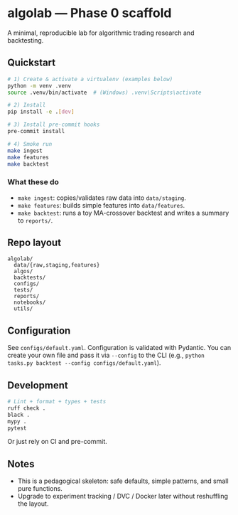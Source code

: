 # algolab — Phase 0 scaffold

A minimal, reproducible lab for algorithmic trading research and backtesting.

## Quickstart

```bash
# 1) Create & activate a virtualenv (examples below)
python -m venv .venv
source .venv/bin/activate  # (Windows) .venv\Scripts\activate

# 2) Install
pip install -e .[dev]

# 3) Install pre-commit hooks
pre-commit install

# 4) Smoke run
make ingest
make features
make backtest
```

### What these do
- `make ingest`: copies/validates raw data into `data/staging`.
- `make features`: builds simple features into `data/features`.
- `make backtest`: runs a toy MA-crossover backtest and writes a summary to `reports/`.

## Repo layout

```text
algolab/
  data/{raw,staging,features}
  algos/
  backtests/
  configs/
  tests/
  reports/
  notebooks/
  utils/
```

## Configuration

See `configs/default.yaml`. Configuration is validated with Pydantic. You can create your own
file and pass it via `--config` to the CLI (e.g., `python tasks.py backtest --config configs/default.yaml`).

## Development

```bash
# Lint + format + types + tests
ruff check .
black .
mypy .
pytest
```

Or just rely on CI and pre-commit.

## Notes
- This is a pedagogical skeleton: safe defaults, simple patterns, and small pure functions.
- Upgrade to experiment tracking / DVC / Docker later without reshuffling the layout.
